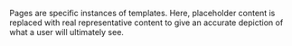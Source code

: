 Pages are specific instances of templates. Here, placeholder content is replaced with real representative content to give an accurate depiction of what a user will ultimately see.